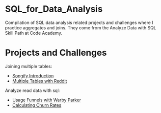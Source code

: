 # SQL_for_Data_Analysis

Compilation of SQL data analysis related projects and challenges where I practice aggregates and joins.
They come from the Analyze Data with SQL Skill Path at Code Academy. 

# Projects and Challenges 

Joining multiple tables: 
- [Songify Introduction](https://github.com/JoannaMania/SQL_for_Data_Analysis/tree/master/Joining%20mulitple%20tables/Songify%20Introduction)
- [Multiple Tables with Reddit](https://github.com/JoannaMania/SQL_for_Data_Analysis/tree/master/Joining%20mulitple%20tables/Multiple%20Tables%20with%20Reddit)

Analyze read data with sql: 
- [Usage Funnels with Warby Parker](https://github.com/JoannaMania/SQL_for_Data_Analysis/tree/master/Analyze%20real%20data%20with%20sql/Usage%20funnel%20with%20Warby%20Parker)
- [Calculating Churn Rates](https://github.com/JoannaMania/SQL_for_Data_Analysis/tree/master/Analyze%20real%20data%20with%20sql/Calculating%20Churn%20Rates)
